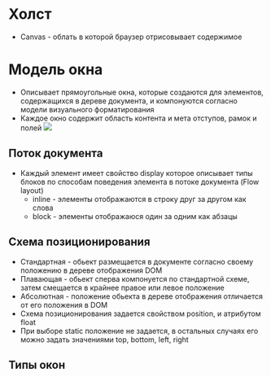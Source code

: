 # Холст
- Canvas - облать в которой браузер отрисовывает содержимое
# Модель окна
-  Описывает прямоугольные окна, которые создаются для элементов, содержащихся в дереве документа, и компонуются согласно модели визуального форматирования
-  Каждое окно содержит область контента и мета отступов, рамок и полей
![](https://www.html5rocks.com/ru/tutorials/internals/howbrowserswork/image046.jpg)

## Поток документа
- Каждый элемент имеет свойство display которое описывает типы блоков по способам поведения элемента в потоке документа (Flow layout)
  - inline - элементы отображаются в строку друг за другом как слова 
  - block - элементы отображаюся один за одним как абзацы
## Схема позиционирования
- Стандартная - обьект размещается в документе согласно своему положению в дереве отображения DOM
- Плавающая - обьект сперва компонуется по стандартной схеме, затем смещается в крайнее правое или левое положение
- Абсолютная - положение обьекта в дереве отображения отличается от его положения в DOM
- Схема позиционирования задается свойством position, и атрибутом float
- При выборе static положение не задается, в остальных случаях его можно задать значениями top, bottom, left, right

## Типы окон

